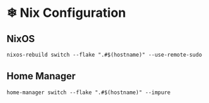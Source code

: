 # ❄ Nix Configuration
## NixOS
```
nixos-rebuild switch --flake ".#$(hostname)" --use-remote-sudo
```

## Home Manager
```
home-manager switch --flake ".#$(hostname)" --impure
```
